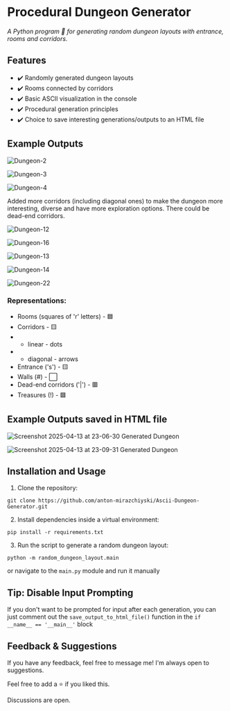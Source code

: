 # **Procedural Dungeon Generator**

_A Python program 🐍 for generating random dungeon layouts with entrance, rooms and corridors._


## Features

- ✔️ Randomly generated dungeon layouts
- ✔️ Rooms connected by corridors
- ✔️ Basic ASCII visualization in the console
- ✔️ Procedural generation principles
- ✔️ Choice to save interesting generations/outputs to an HTML file


## Example Outputs

![Dungeon-2](https://github.com/user-attachments/assets/2999ce52-8e64-476c-8efb-90e448af4212)


![Dungeon-3](https://github.com/user-attachments/assets/ff49b12d-bd5e-4517-8685-611c99ed18d0)


![Dungeon-4](https://github.com/user-attachments/assets/0c9e5293-298b-42c7-987c-55fd3688eeb0)


Added more corridors (including diagonal ones) to make the dungeon more interesting, diverse and have more exploration options.
There could be dead-end corridors.

![Dungeon-12](https://github.com/user-attachments/assets/517b2e05-1965-42e6-8afe-bd1159e1d883)


![Dungeon-16](https://github.com/user-attachments/assets/835eb208-a41e-4b9d-88bc-0d7780488473)



![Dungeon-13](https://github.com/user-attachments/assets/006792b8-dad8-4d5a-94af-4455215616dd)


![Dungeon-14](https://github.com/user-attachments/assets/4b4f4f2e-bc82-417e-9a9e-4f14eb826372)


![Dungeon-22](https://github.com/user-attachments/assets/0a1d830c-5c57-4a49-8a8a-395e790ac504)



### Representations:

- Rooms (squares of 'r' letters) - 🟦
- Corridors - 🟨
-   - linear - dots
-   - diagonal - arrows
- Entrance ('s') - 🟨
- Walls (#) - ⬜
- Dead-end corridors ('|') - 🟥
- Treasures (!) - 🟩

## Example Outputs saved in HTML file

![Screenshot 2025-04-13 at 23-06-30 Generated Dungeon](https://github.com/user-attachments/assets/07f0146d-a68e-4808-a0e5-8ff48c2d0d21)


![Screenshot 2025-04-13 at 23-09-31 Generated Dungeon](https://github.com/user-attachments/assets/6dc3345c-a0cf-42d8-b1f0-fe9c04d60c3a)



## Installation and Usage

1. Clone the repository:

```
git clone https://github.com/anton-mirazchiyski/Ascii-Dungeon-Generator.git
```

2. Install dependencies inside a virtual environment:

```
pip install -r requirements.txt
```

3. Run the script to generate a random dungeon layout:

```
python -m random_dungeon_layout.main
```
or navigate to the ```main.py``` module and run it manually

## Tip: Disable Input Prompting

If you don't want to be prompted for input after each generation, you can just comment out the
```save_output_to_html_file()``` function in the ```if __name__ == '__main__'``` block


## Feedback & Suggestions

If you have any feedback, feel free to message me! I'm always open to suggestions.

Feel free to add a ⭐ if you liked this.

Discussions are open.

